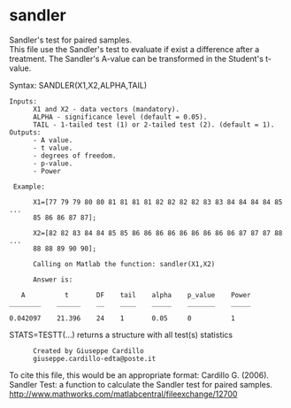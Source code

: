 # sandler
Sandler's test for paired samples.<br/>
This file use the Sandler's test to evaluate if exist a difference after a
treatment. The Sandler's A-value can be transformed in the Student's t-value.

Syntax: 	SANDLER(X1,X2,ALPHA,TAIL)
     
    Inputs:
          X1 and X2 - data vectors (mandatory). 
          ALPHA - significance level (default = 0.05).
          TAIL - 1-tailed test (1) or 2-tailed test (2). (default = 1).
    Outputs:
          - A value.
          - t value.
          - degrees of freedom.
          - p-value.
          - Power

     Example: 

          X1=[77 79 79 80 80 81 81 81 81 82 82 82 82 83 83 84 84 84 84 85 ...
          85 86 86 87 87];

          X2=[82 82 83 84 84 85 85 86 86 86 86 86 86 86 86 86 87 87 87 88 ...
          88 88 89 90 90];

          Calling on Matlab the function: sandler(X1,X2)

          Answer is:

       A          t       DF    tail    alpha    p_value    Power
    ________    ______    __    ____    _____    _______    _____

    0.042097    21.396    24    1       0.05     0          1    
  
STATS=TESTT(...) returns a structure with all test(s) statistics

          Created by Giuseppe Cardillo
          giuseppe.cardillo-edta@poste.it

To cite this file, this would be an appropriate format:
Cardillo G. (2006). Sandler Test: a function to calculate the Sandler test for paired samples.
http://www.mathworks.com/matlabcentral/fileexchange/12700
